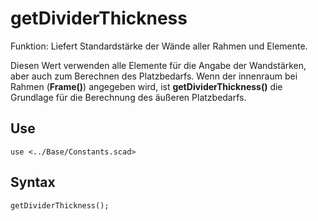 # getDividerThickness

Funktion: Liefert Standardstärke der Wände aller Rahmen und Elemente.

Diesen Wert verwenden alle Elemente für die Angabe der Wandstärken, aber auch zum Berechnen des Platzbedarfs. Wenn der innenraum bei Rahmen (__Frame()__) angegeben wird, ist __getDividerThickness()__ die Grundlage für die Berechnung des äußeren Platzbedarfs.

## Use
<pre><code>use &lt;../Base/Constants.scad&gt;</pre></code>

## Syntax
<pre><code>getDividerThickness();
</pre></code>
